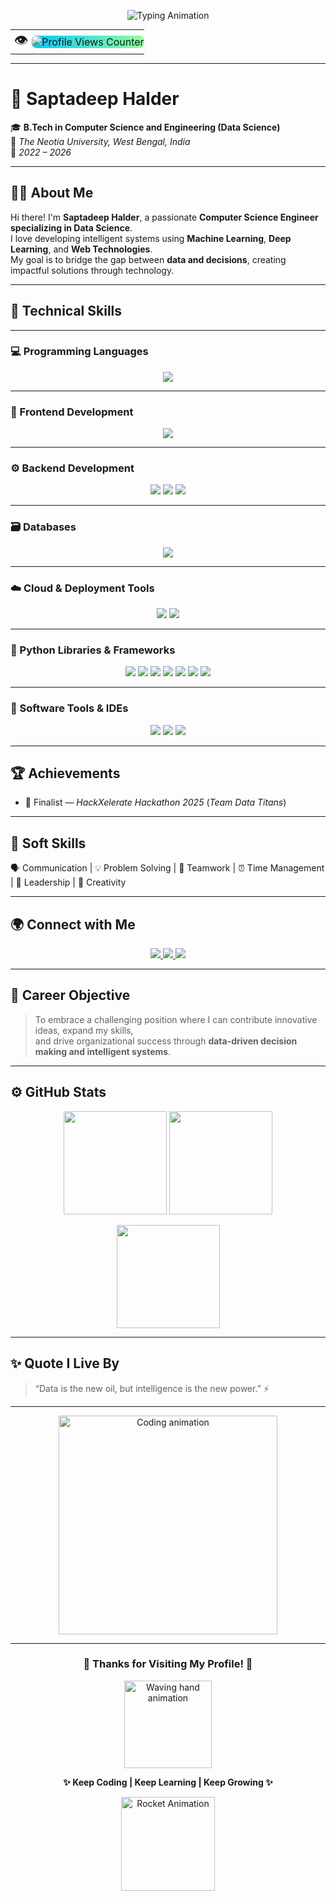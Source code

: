 <!-- PROFILE HEADER -->
<p align="center">
  <img src="https://readme-typing-svg.herokuapp.com?font=Poppins&weight=600&size=28&pause=1000&color=00BFFF&center=true&vCenter=true&width=700&lines=👋+Hi,+I'm+Saptadeep+Halder;Aspiring+Data+Scientist+💻;Machine+Learning+%7C+Deep+Learning+Enthusiast+🤖;Full+Stack+Developer+🌐;Passionate+about+AI+%26+Innovation+🚀" alt="Typing Animation" />
</p>

<p align="center">
  <table align="center" cellpadding="0" cellspacing="0" style="border-collapse: collapse; margin: 0 auto;">
    <tr>
      <td valign="middle" style="font-size:22px; padding: 0 6px;">👁️</td>
      <td valign="middle" style="padding: 0;">
        <img src="https://komarev.com/ghpvc/?username=saptads14&label=Profile+Views&style=for-the-badge&color=00C9FF" alt="Profile Views Counter" style="border-radius:8px; background: linear-gradient(90deg,#00C9FF,#92FE9D);" />
      </td>
    </tr>
  </table>
</p>





---

# 🫠 **Saptadeep Halder**
🎓 **B.Tech in Computer Science and Engineering (Data Science)**  
📍 *The Neotia University, West Bengal, India*  
📅 *2022 – 2026*  

---

## 👨‍💻 **About Me**
Hi there! I'm **Saptadeep Halder**, a passionate **Computer Science Engineer specializing in Data Science**.  
I love developing intelligent systems using **Machine Learning**, **Deep Learning**, and **Web Technologies**.  
My goal is to bridge the gap between **data and decisions**, creating impactful solutions through technology.  

---

## 🧠 **Technical Skills**

---

### 💻 Programming Languages  
<p align="center">
  <img src="https://skillicons.dev/icons?i=python,java,r,c,html,css,javascript,sql" />
</p>

---

### 🎨 Frontend Development  
<p align="center">
  <img src="https://skillicons.dev/icons?i=html,css,bootstrap,js" />
</p>

---

### ⚙️ Backend Development  
<p align="center">
  <img src="https://skillicons.dev/icons?i=django,flask" />
  <img src="https://img.shields.io/badge/REST-API-orange?style=for-the-badge&logo=fastapi&logoColor=white" />
  <img src="https://img.shields.io/badge/WebSocket-0078D7?style=for-the-badge&logo=websocket&logoColor=white" />
</p>

---

### 🗃️ Databases  
<p align="center">
  <img src="https://skillicons.dev/icons?i=postgresql,sqlite,mysql" />
</p>

---

### ☁️ Cloud & Deployment Tools  
<p align="center">
  <img src="https://skillicons.dev/icons?i=aws,vercel,streamlit,github" />
  <img src="https://img.shields.io/badge/Streamlit-FF4B4B?style=for-the-badge&logo=streamlit&logoColor=white" />
</p>

---

### 🧩 Python Libraries & Frameworks  
<p align="center">
  <img src="https://img.shields.io/badge/NumPy-013243?style=for-the-badge&logo=numpy&logoColor=white" />
  <img src="https://img.shields.io/badge/Pandas-150458?style=for-the-badge&logo=pandas&logoColor=white" />
  <img src="https://img.shields.io/badge/Matplotlib-003366?style=for-the-badge&logo=plotly&logoColor=white" />
  <img src="https://img.shields.io/badge/Seaborn-3C5280?style=for-the-badge" />
  <img src="https://img.shields.io/badge/Scikit--Learn-F7931E?style=for-the-badge&logo=scikit-learn&logoColor=white" />
  <img src="https://img.shields.io/badge/TensorFlow-FF6F00?style=for-the-badge&logo=tensorflow&logoColor=white" />
  <img src="https://img.shields.io/badge/PyTorch-EE4C2C?style=for-the-badge&logo=pytorch&logoColor=white" />
</p>

---

### 🧰 Software Tools & IDEs  
<p align="center">
  <img src="https://skillicons.dev/icons?i=git,github,vscode,anaconda" />
  <img src="https://img.shields.io/badge/Jupyter-F37626?style=for-the-badge&logo=jupyter&logoColor=white" />
  <img src="https://img.shields.io/badge/Google%20Colab-F9AB00?style=for-the-badge&logo=googlecolab&logoColor=white" />
</p>

---

## 🏆 **Achievements**
- 🥈 Finalist — *HackXelerate Hackathon 2025* (*Team Data Titans*)  

---

## 💬 **Soft Skills**
🗣️ Communication | 💡 Problem Solving | 🤝 Teamwork | ⏰ Time Management | 👑 Leadership | 🎨 Creativity  

---

## 🌍 **Connect with Me**

<p align="center">
  <a href="mailto:saptadeephalder2004@gmail.com">
    <img src="https://img.shields.io/badge/Gmail-D14836?style=for-the-badge&logo=gmail&logoColor=white" />
  </a>
  <a href="https://www.linkedin.com/in/saptadeep-halder04/">
    <img src="https://img.shields.io/badge/LinkedIn-0077B5?style=for-the-badge&logo=linkedin&logoColor=white" />
  </a>
  <a href="https://github.com/saptads14">
    <img src="https://img.shields.io/badge/GitHub-000000?style=for-the-badge&logo=github&logoColor=white" />
  </a>
</p>

---

## 🧾 **Career Objective**
> To embrace a challenging position where I can contribute innovative ideas, expand my skills,  
> and drive organizational success through **data-driven decision making and intelligent systems**.

---

## ⚙️ **GitHub Stats**

<p align="center">
  <img src="https://github-readme-stats.vercel.app/api?username=saptads14&show_icons=true&theme=tokyonight" height="165" />
  <img src="https://github-readme-streak-stats.herokuapp.com/?user=saptads14&theme=tokyonight" height="165" />
</p>

<p align="center">
  <img src="https://github-readme-stats.vercel.app/api/top-langs/?username=saptads14&layout=compact&theme=tokyonight" height="165" />
</p>

---

## ✨ **Quote I Live By**
> “Data is the new oil, but intelligence is the new power.” ⚡  

---

<p align="center">
  <img src="https://raw.githubusercontent.com/abhisheknaiidu/abhisheknaiidu/master/code.gif" width="350" alt="Coding animation"/>
</p>

---

<h3 align="center">🤝 Thanks for Visiting My Profile! 🤝</h3>
<p align="center">
  <img src="https://media.giphy.com/media/v1.Y2lkPTc5MGI3NjExOHhsOTQ1d2tjdWZwN3JhczhkcDNsM2o4YjdjOTZyNGRrbTNvdTBmZCZlcD12MV9naWZzX3NlYXJjaCZjdD1n/l46Cy1rHbQ92uuLXa/giphy.gif" width="140" alt="Waving hand animation" />
</p>

<p align="center">
  <b>✨ Keep Coding | Keep Learning | Keep Growing ✨</b>
</p>

<p align="center">
  <img src="https://media.giphy.com/media/xT9IgzoKnwFNmISR8I/giphy.gif" width="150" alt="Rocket Animation"/>
</p>
